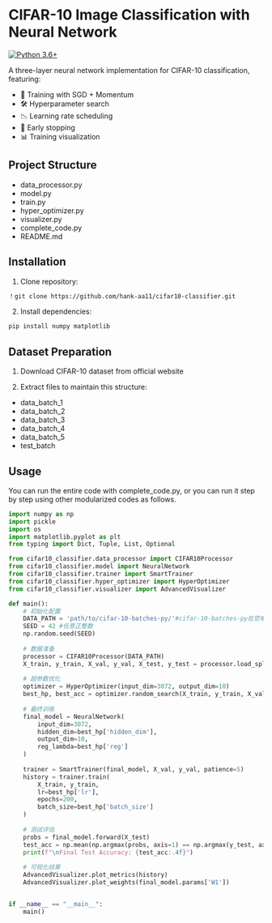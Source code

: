 # CIFAR-10 Image Classification with Neural Network

[![Python 3.6+](https://img.shields.io/badge/python-3.6+-blue.svg)](https://www.python.org/downloads/)

A three-layer neural network implementation for CIFAR-10 classification, featuring:

- 🚀 Training with SGD + Momentum
- 🛠 Hyperparameter search
- 📉 Learning rate scheduling
- 🛑 Early stopping
- 📊 Training visualization

## Project Structure
- data_processor.py
- model.py 
- train.py
- hyper_optimizer.py
- visualizer.py
- complete_code.py 
- README.md

## Installation

1. Clone repository:
```bash
！git clone https://github.com/hank-aa11/cifar10-classifier.git
```
2. Install dependencies:
```bash
pip install numpy matplotlib
```

## Dataset Preparation
1. Download CIFAR-10 dataset from official website

2. Extract files to maintain this structure:
- data_batch_1
- data_batch_2
- data_batch_3
- data_batch_4
- data_batch_5
- test_batch

## Usage
You can run the entire code with complete_code.py, or you can run it step by step using other modularized codes as follows.
```python
import numpy as np
import pickle
import os
import matplotlib.pyplot as plt
from typing import Dict, Tuple, List, Optional

from cifar10_classifier.data_processor import CIFAR10Processor
from cifar10_classifier.model import NeuralNetwork
from cifar10_classifier.trainer import SmartTrainer
from cifar10_classifier.hyper_optimizer import HyperOptimizer
from cifar10_classifier.visualizer import AdvancedVisualizer

def main():
    # 初始化配置
    DATA_PATH = 'path/to/cifar-10-batches-py/'#cifar-10-batches-py在您电脑上的位置
    SEED = 42 #任意正整数
    np.random.seed(SEED)
    
    # 数据准备
    processor = CIFAR10Processor(DATA_PATH)
    X_train, y_train, X_val, y_val, X_test, y_test = processor.load_split_data()
    
    # 超参数优化
    optimizer = HyperOptimizer(input_dim=3072, output_dim=10)
    best_hp, best_acc = optimizer.random_search(X_train, y_train, X_val, y_val)
    
    # 最终训练
    final_model = NeuralNetwork(
        input_dim=3072,
        hidden_dim=best_hp['hidden_dim'],
        output_dim=10,
        reg_lambda=best_hp['reg']
    )
    
    trainer = SmartTrainer(final_model, X_val, y_val, patience=5)
    history = trainer.train(
        X_train, y_train,
        lr=best_hp['lr'],
        epochs=200,
        batch_size=best_hp['batch_size']
    )
    
    # 测试评估
    probs = final_model.forward(X_test)
    test_acc = np.mean(np.argmax(probs, axis=1) == np.argmax(y_test, axis=1))
    print(f"\nFinal Test Accuracy: {test_acc:.4f}")
    
    # 可视化结果
    AdvancedVisualizer.plot_metrics(history)
    AdvancedVisualizer.plot_weights(final_model.params['W1'])


if __name__ == "__main__":
    main()
```
